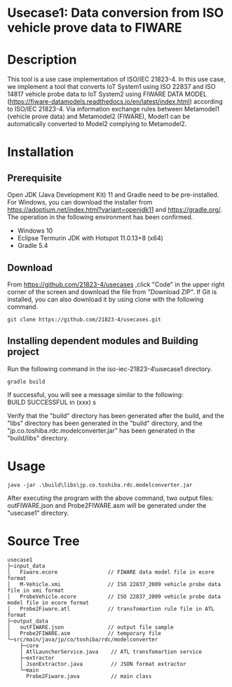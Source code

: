 # Usecase1: Data conversion from ISO vehicle prove data to FIWARE

# Description
This tool is a use case implementation of ISO/IEC 21823-4. 
In this use case, we implement a tool that converts IoT System1 using ISO 22837 
and ISO 14817 vehicle probe data to IoT System2 using FIWARE DATA MODEL (https://fiware-datamodels.readthedocs.io/en/latest/index.html) according to ISO/IEC 21823-4.
Via information exchange rules between Metamodel1 (vehicle prove data) and Metamodel2 (FIWARE),
Model1 can be automatically converted to Model2 complying to Metamodel2. 

# Installation
## Prerequisite
Open JDK (Java Development Kit) 11 and Gradle need to be pre-installed. 
For Windows, you can download the installer from https://adoptium.net/index.html?variant=openjdk11 and https://gradle.org/.
The operation in the following environment has been confirmed.
- Windows 10
- Eclipse Termurin JDK with Hotspot 11.0.13+8 (x64)
- Gradle 5.4

## Download
From https://github.com/21823-4/usecases ,click "Code" in the upper right corner of the screen and download the file from "Download ZIP".
If Git is installed, you can also download it by using clone with the following command.

```
git clone https://github.com/21823-4/usecases.git
```

## Installing dependent modules and Building project
Run the following command in the iso-iec-21823-4\usecase1 directory.
```
gradle build
```

If successful, you will see a message similar to the following:<br>
BUILD SUCCESSFUL in (xxx) s

Verify that the "build" directory has been generated after the build, and the "libs" directory has been generated in the "build" directory,
and the "jp.co.toshiba.rdc.modelconverter.jar" has been generated in the "build/libs" directory.

# Usage
```
java -jar .\build\libs\jp.co.toshiba.rdc.modelconverter.jar
```

After executing the program with the above command, two output files: outFIWARE.json and Probe2FIWARE.asm will be generated under the "usecase1" directory. 

# Source Tree

```
usecase1
├─input_data
│   Fiware.ecore                // FIWARE data model file in ecore format
│   M-Vehicle.xmi               // ISO 22837_2009 vehicle probe data file in xmi format
│   ProbeVehicle.ecore          // ISO 22837_2009 vehicle probe data model file in ecore format
│   Probe2Fiware.atl            // transfomartion rule file in ATL format
├─output_data
│   outFIWARE.json              // output file sample
│   Probe2FIWARE.asm            // temporary file 
└─src/main/java/jp/co/toshiba/rdc/modelconverter
    ├─core
    │ AtlLauncherService.java    // ATL transfomartion service
    ├─extractor
    │ JsonExtractor.java         // JSON format extractor
    └─main
      Probe2Fiware.java          // main class

```
